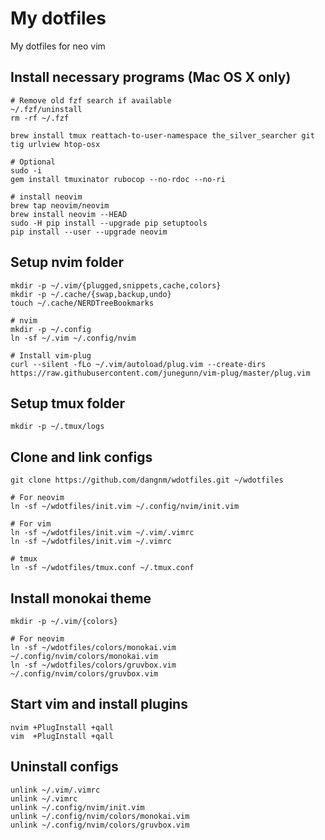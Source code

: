 # My dotfiles

My dotfiles for neo vim

## Install necessary programs (Mac OS X only)

    # Remove old fzf search if available
    ~/.fzf/uninstall
    rm -rf ~/.fzf

    brew install tmux reattach-to-user-namespace the_silver_searcher git tig urlview htop-osx

    # Optional
    sudo -i
    gem install tmuxinator rubocop --no-rdoc --no-ri

    # install neovim
    brew tap neovim/neovim
    brew install neovim --HEAD
    sudo -H pip install --upgrade pip setuptools
    pip install --user --upgrade neovim

## Setup nvim folder

    mkdir -p ~/.vim/{plugged,snippets,cache,colors}
    mkdir -p ~/.cache/{swap,backup,undo}
    touch ~/.cache/NERDTreeBookmarks

    # nvim
    mkdir -p ~/.config
    ln -sf ~/.vim ~/.config/nvim

    # Install vim-plug
    curl --silent -fLo ~/.vim/autoload/plug.vim --create-dirs https://raw.githubusercontent.com/junegunn/vim-plug/master/plug.vim

## Setup tmux folder

    mkdir -p ~/.tmux/logs

## Clone and link configs

    git clone https://github.com/dangnm/wdotfiles.git ~/wdotfiles

    # For neovim
    ln -sf ~/wdotfiles/init.vim ~/.config/nvim/init.vim

    # For vim
    ln -sf ~/wdotfiles/init.vim ~/.vim/.vimrc
    ln -sf ~/wdotfiles/init.vim ~/.vimrc

    # tmux
    ln -sf ~/wdotfiles/tmux.conf ~/.tmux.conf

## Install monokai theme
    mkdir -p ~/.vim/{colors}

    # For neovim
    ln -sf ~/wdotfiles/colors/monokai.vim ~/.config/nvim/colors/monokai.vim
    ln -sf ~/wdotfiles/colors/gruvbox.vim ~/.config/nvim/colors/gruvbox.vim

## Start vim and install plugins

    nvim +PlugInstall +qall
    vim  +PlugInstall +qall

## Uninstall configs
    unlink ~/.vim/.vimrc
    unlink ~/.vimrc
    unlink ~/.config/nvim/init.vim
    unlink ~/.config/nvim/colors/monokai.vim
    unlink ~/.config/nvim/colors/gruvbox.vim
